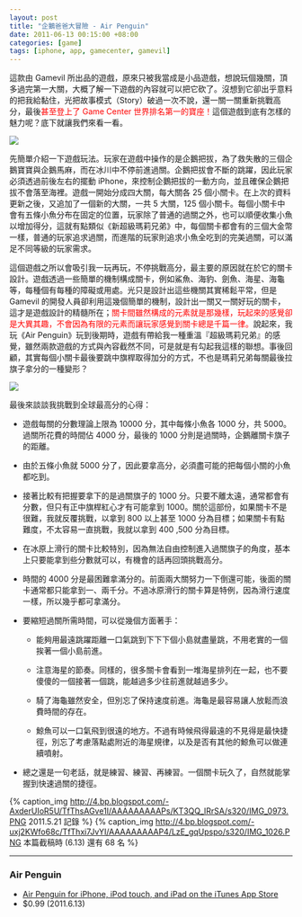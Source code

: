 ```yaml
--- 
layout: post
title: "企鵝爸爸大冒險 - Air Penguin"
date: 2011-06-13 00:15:00 +08:00
categories: [game]
tags: [iphone, app, gamecenter, gamevil]
---
```


這款由 Gamevil 所出品的遊戲，原來只被我當成是小品遊戲，想說玩個幾關，頂多過完第一大關，大概了解一下遊戲的內容就可以把它砍了。沒想到它卻出乎意料的把我給黏住，光把故事模式（Story）破過一次不說，還一關一關重新挑戰高分，最後<span style="color:red;">甚至登上了 Game Center 世界排名第一的寶座！</span>這個遊戲到底有怎樣的魅力呢？底下就讓我們來看一看。

![](http://1.bp.blogspot.com/-SuTUIzvrTB0/TfThc1xwzVI/AAAAAAAAAPk/1PJkKWh7Hi4/s320/%25E7%2585%25A7%25E7%2589%2587.PNG)

<!-- more -->

先簡單介紹一下遊戲玩法。玩家在遊戲中操作的是企鵝把拔，為了救失散的三個企鵝寶寶與企鵝馬麻，而在冰川中不停前進過關。企鵝把拔會不斷的跳躍，因此玩家必須透過前後左右的擺動 iPhone，來控制企鵝把拔的一動方向，並且確保企鵝把拔不會落至海裡。遊戲一開始分成四大關，每大關各 25 個小關卡。在上次的資料更新之後，又追加了一個新的大關，一共 5 大關，125 個小關卡。每個小關卡中會有五條小魚分布在固定的位置，玩家除了普通的過關之外，也可以順便收集小魚以增加得分，這就有點類似《新超級瑪莉兄弟》中，每個關卡都會有的三個大金幣一樣，普通的玩家追求過關，而進階的玩家則追求小魚全吃到的完美過關，可以滿足不同等級的玩家需求。

這個遊戲之所以會吸引我一玩再玩，不停挑戰高分，最主要的原因就在於它的關卡設計。遊戲透過一些簡單的機制構成關卡，例如鯊魚、海豹、劍魚、海星、海龜等，每種個有每種的障礙或用處。光只是設計出這些機關其實稀鬆平常，但是 Gamevil 的開發人員卻利用這幾個簡單的機制，設計出一關又一關好玩的關卡，這才是遊戲設計的精髓所在；<span style="color:red;">關卡間雖然構成的元素就是那幾樣，玩起來的感覺卻是大異其趣，不會因為有限的元素而讓玩家感覺到關卡總是千篇一律。</span>說起來，我玩《Air Penguin》玩到後期時，遊戲有帶給我一種重溫『超級瑪莉兄弟』的感覺，雖然兩款遊戲的方式與內容截然不同，可是就是有勾起我這樣的聯想。事後回顧，其實每個小關卡最後要跳中旗桿取得加分的方式，不也是瑪莉兄弟每關最後拉旗子拿分的一種變形？

![](http://1.bp.blogspot.com/-ESGC_S0csiA/TfThzPnWH9I/AAAAAAAAAP8/wpCn54c-sB4/s320/IMG_1027.PNG)

最後來談談我挑戰到全球最高分的心得：

- 遊戲每關的分數理論上限為 10000 分，其中每條小魚各 1000 分，共 5000。過關所花費的時間佔 4000 分，最後的 1000 分則是過關時，企鵝離關卡旗子的距離。

- 由於五條小魚就 5000 分了，因此要拿高分，必須盡可能的把每個小關的小魚都吃到。

- 接著比較有把握要拿下的是過關旗子的 1000 分。只要不離太遠，通常都會有分數，但只有正中旗桿紅心才有可能拿到 1000。關於這部份，如果關卡不是很難，我就反覆挑戰，以拿到 800 以上甚至 1000 分為目標；如果關卡有點難度，不太容易一直挑戰，我就以拿到 400 ,500 分為目標。

- 在冰原上滑行的關卡比較特別，因為無法自由控制進入過關旗子的角度，基本上只要能拿到些分數就可以，有機會的話再回頭挑戰高分。

- 時間的 4000 分是最困難拿滿分的。前面兩大關努力一下倒還可能，後面的關卡通常都只能拿到一、兩千分。不過冰原滑行的關卡算是特例，因為滑行速度一樣，所以幾乎都可拿滿分。

- 要縮短過關所需時間，可以從幾個方面著手：

    - 能夠用最遠跳躍距離一口氣跳到下下下個小島就盡量跳，不用老實的一個挨著一個小島前進。

    - 注意海星的節奏。同樣的，很多關卡會看到一堆海星排列在一起，也不要傻傻的一個接著一個跳，能越過多少往前進就越過多少。

    - 騎了海龜雖然安全，但別忘了保持速度前進。海龜是最容易讓人放鬆而浪費時間的存在。

    - 鯨魚可以一口氣飛到很遠的地方。不過有時候飛得最遠的不見得是最快捷徑，別忘了考慮落點處附近的海星規律，以及是否有其他的鯨魚可以做連續噴射。

- 總之還是一句老話，就是練習、練習、再練習。一個關卡玩久了，自然就能掌握到快速過關的捷徑。

{% caption_img http://4.bp.blogspot.com/-AxderUIoR5U/TfThsAGve1I/AAAAAAAAAPs/KT3QQ_IRrSA/s320/IMG_0973.PNG 2011.5.21 記錄 %}
{% caption_img http://4.bp.blogspot.com/-uxj2KWfo68c/TfThxi7JvYI/AAAAAAAAAP4/LzE_gqUpspo/s320/IMG_1026.PNG 本篇截稿時 (6.13) 還有 68 名 %}

----

### Air Penguin

- [Air Penguin for iPhone, iPod touch, and iPad on the iTunes App Store](http://itunes.apple.com/us/app/air-penguin/id425609130?mt=8)
- $0.99 (2011.6.13)
